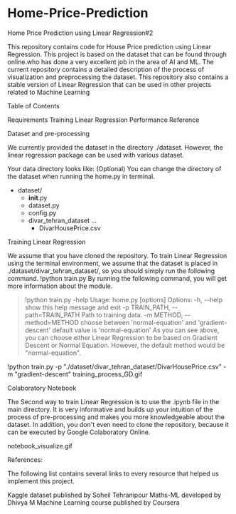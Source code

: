 # Home-Price-Prediction
Home Price Prediction using Linear Regression#2

This repository contains code for House Price prediction using Linear Regression. This project is based on the dataset that can be found through online.who has done a very excellent job in the area of AI and ML. The current repository contains a detailed description of the process of visualization and preprocessing the dataset. This repository also contains a stable version of Linear Regression that can be used in other projects related to Machine Learning

Table of Contents

Requirements
Training Linear Regression
Performance
Reference

Dataset and pre-processing

We currently provided the dataset in the directory ./dataset. However, the linear regression package can be used with various dataset.

Your data directory looks like:
(Optional) You can change the directory of the dataset when running the home.py in terminal.
- dataset/
    - __init__.py
    - dataset.py
    - config.py
    - divar_tehran_dataset ...
        - DivarHousePrice.csv
     
Training Linear Regression

We assume that you have cloned the repository.
To train Linear Regression using the terminal environment, we assume that the dataset is placed in ./dataset/divar_tehran_dataset/, so you should simply run the following command. !python train.py By running the following command, you will get more information about the module.
>!python train.py -help 
Usage: home.py [options]
Options:
  -h, --help            show this help message and exit
  -p TRAIN_PATH, --path=TRAIN_PATH
                        Path to training data.
  -m METHOD, --method=METHOD
                        choose between 'normal-equation' and 'gradient-descent'
                        default value is 'normal-equation'
As you can see above, you can choose either Linear Regression to be based on Gradient Descent or Normal Equation. However, the default method would be "normal-equation".

!python train.py -p "./dataset/divar_tehran_dataset/DivarHousePrice.csv" -m "gradient-descent"
training_process_GD.gif


Colaboratory Notebook

The Second way to train Linear Regression is to use the .ipynb file in the main directory. It is very informative and builds up your intuition of the process of pre-processing and makes you more knowledgeable about the dataset. In addition, you don't even need to clone the repository, because it can be executed by Google Colaboratory Online.


notebook_visualize.gif

References:

The following list contains several links to every resource that helped us implement this project.

Kaggle dataset published by Soheil Tehranipour
Maths-ML developed by Dhivya M
Machine Learning course published by Coursera
